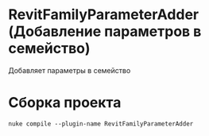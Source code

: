 # RevitFamilyParameterAdder (Добавление параметров в семейство)
Добавляет параметры в семейство
# Сборка проекта
```
nuke compile --plugin-name RevitFamilyParameterAdder
```